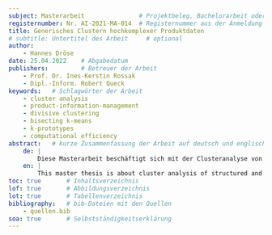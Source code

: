 ```yaml
---
subject: Masterarbeit               # Projektbeleg, Bachelorarbeit oder Masterarbeit
registernumber: Nr. AI-2021-MA-014  # Registernummer aus der Anmeldung
title: Generisches Clustern hochkomplexer Produktdaten
# subtitle: Untertitel des Arbeit     # optional
author:
    - Hannes Dröse
date: 25.04.2022    # Abgabedatum
publishers:         # Betreuer der Arbeit
    - Prof. Dr. Ines-Kerstin Rossak
    - Dipl.-Inform. Robert Queck
keywords:   # Schlagwörter der Arbeit
    - cluster analysis
    - product-information-management
    - divisive clustering
    - bisecting k-means
    - k-prototypes
    - computational efficiency
abstract:   # kurze Zusammenfassung der Arbeit auf deutsch und englisch
    de: |
        Diese Masterarbeit beschäftigt sich mit der Clusteranalyse von strukturierten aber komplexen Produktdaten, wie sie in typischen Product-Information-Management-Systemen vorkommen. Es wird ein neuartiges hierarchisches Top-down-Clustering-Verfahren vorgestellt – der Bisecting K-Prototypes. Dieses Verfahren ist in der Lage, mit gemischten Datensets (numerische und kategorische Daten) umzugehen, ohne vorher vielfältige Transformationen und Veränderungen der Daten vorauszusetzen. Bspw. geht das Verfahren problemlos mit einer hohen Menge an fehlenden Werten (`null`-Values) um. Außerdem wird eine Methode zur Verarbeitung sog. Mehrfach-Selects als multi-kategorische Attribute vorgestellt, um die Anzahl an verarbeitbaren Attributen weiter zu erhöhen. Diese Form der Verarbeitung kann auch auf String-Attribute mit hoher Varianz angewandt werden. Im anschließenden Praxisteil wurde ein Datenset mit Smartphones und Smartphone-Hüllen zusammengestellt, das beschriebene Clustering-Verfahren implementiert und auf das Datenset angewendet. Die Evaluation der Ergebnisse zeigt, dass sinnvolle Cluster von diesem Verfahren gebildet werden können. Besonders das Clustering mit ausschließlich numerischen und kategorischen Daten bildet die besten Cluster. Die hergeleitete Verarbeitung multi-kategorischer Werte zeigte kaum einen positiven Einfluss auf das Clustering. Beim Clustern mit den String-Attributen allein konnten mit diesem Verfahren allerdings wiederum adäquate Cluster gefunden werden, sodass sich aus dieser Art der Verarbeitung in Zukunft interessante Anwendungen ergeben könnten.
    en: |
        This master thesis is about cluster analysis of structured and complex product data as they appear frequently in typical Product Information Management Systems. A new hierarchical divisive clustering algorithm – Bisecting K-Prototypes – is introduced. This algorithm clusters mixed datasets (numerical and categorical) without the need for extensive data preparation. E.g. it is also able to cope with missing values in the dataset without handling these first. Additionally, a method for working with multi-select data (multi-categorical) is developed to further extend the number of attributes the algorithm can consider for clustering. This method can be used for string data with high variance as well. Afterwards, a practical evaluation followed. A dataset with smartphones and smartphone cases was created. The clustering algorithm was implemented and used to cluster the dataset. The results indicate, that the algorithm does produce meaningful clusters. Especially the usage of only numerical and categorical values yields the best outcomes. The proposed method for multi-categorical data however does not improve the results. On the other hand, using the said method when clustering string values produces somewhat acceptable clusters. This might provide interesting approaches to the clustering of such datasets in the future.
toc: true       # Inhaltsverzeichnis
lof: true       # Abbildungsverzeichnis
lot: true       # Tabellenverzeichnis
bibliography:   # bib-Dateien mit den Quellen
    - quellen.bib
soa: true       # Selbstständigkeitserklärung
---
```


<!-- alle Markdown-Files sollten mit einer freien Zeile enden, sonst kann es zu Fehlern bei der Generierung kommen -->
